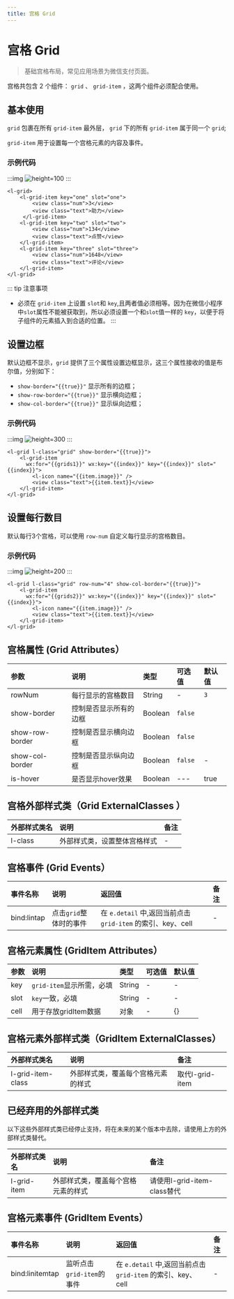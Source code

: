 ```yaml
---
title: 宫格 Grid
---
```


# <H2Icon /> 宫格 Grid

> 基础宫格布局，常见应用场景为微信支付页面。

宫格共包含 2 个组件： `grid` 、 `grid-item` ，这两个组件必须配合使用。

## 基本使用

`grid` 包裹在所有 `grid-item` 最外层， `grid` 下的所有 `grid-item` 属于同一个 `grid`;

`grid-item` 用于设置每一个宫格元素的内容及事件。

### 示例代码

:::img
![height=100](/screenshots/grid/image1.png)
:::

```wxml
<l-grid>
    <l-grid-item key="one" slot="one">
        <view class="num">3</view>
        <view class="text">助力</view>
     </l-grid-item>
    <l-grid-item key="two" slot="two">
        <view class="num">134</view>
        <view class="text">点赞</view>
    </l-grid-item>
    <l-grid-item key="three" slot="three">
        <view class="num">1648</view>
        <view class="text">评论</view>
    </l-grid-item>
</l-grid>
```

::: tip 注意事项
 * 必须在 `grid-item` 上设置 `slot`和 `key`,且两者值必须相等。因为在微信小程序中`slot`属性不能被获取到，所以必须设置一个和`slot`值一样的 `key`，以便于将子组件的元素插入到合适的位置。
:::

## 设置边框

默认边框不显示，`grid` 提供了三个属性设置边框显示，这三个属性接收的值是布尔值，分别如下：

- `show-border="{{true}}"` 显示所有的边框；
-  `show-row-border="{{true}}"` 显示横向边框；
- `show-col-border="{{true}}"` 显示纵向边框；

### 示例代码

:::img
![height=300](/screenshots/grid/image2.png)
:::

```wxml
<l-grid l-class="grid" show-border="{{true}}">
    <l-grid-item 
      wx:for="{{grids1}}" wx:key="{{index}}" key="{{index}}" slot="{{index}}">
        <l-icon name="{{item.image}}" />
        <view class="text">{{item.text}}</view>
    </l-grid-item>
</l-grid>
```

## 设置每行数目

默认每行3个宫格，可以使用 `row-num` 自定义每行显示的宫格数目。

### 示例代码

:::img
![height=200](/screenshots/grid/image3.png)
:::

```wxml
<l-grid l-class="grid" row-num="4" show-col-border="{{true}}">
    <l-grid-item 
      wx:for="{{grids2}}" wx:key="{{index}}" key="{{index}}" slot="{{index}}">
        <l-icon name="{{item.image}}" />
        <view class="text">{{item.text}}</view>
    </l-grid-item>
</l-grid>
```

## 宫格属性 (Grid Attributes）

| 参数   | 说明 | 类型 | 可选值 | 默认值 |  
|:----|:----|:----|:----|:----|
| rowNum | 每行显示的宫格数目 | String | -  | `3` |
| show-border  | 控制是否显示所有的边框 | Boolean | `false` |
| show-row-border | 控制是否显示横向边框 | Boolean | `false` |
| show-col-border | 控制是否显示纵向边框 | Boolean | `false` | - |
| is-hover | 是否显示hover效果 | Boolean | --- | true |

## 宫格外部样式类（Grid ExternalClasses ）
| 外部样式类名 | 说明 | 备注 |
| :--------- | :----------------- | :----- |
| l-class | 外部样式类，设置整体宫格样式 | - |


## 宫格事件 (Grid Events）

| 事件名称   | 说明   | 返回值   |  备注   | 
|:----|:----|:----|:----|
| bind:lintap | 点击`grid`整体时的事件 | 在 `e.detail` 中,返回当前点击 `grid-item` 的索引、key、cell | - |

## 宫格元素属性 (GridItem Attributes）

| 参数   | 说明 | 类型 | 可选值 | 默认值 |  
|:----|:----|:----|:----|:----|
| key | `grid-item`显示所需，必填 | String	| - | - |
| slot | `key`一致，必填 | String| - | - |
| cell | 用于存放gridItem数据| 对象 | - | {} |


## 宫格元素外部样式类（GridItem ExternalClasses）
| 外部样式类名 | 说明 | 备注 |
| :--------- | :----------------- | :----- |
|  l-grid-item-class | 外部样式类，覆盖每个宫格元素的样式 | 取代l-grid-item |

## 已经弃用的外部样式类

以下这些外部样式类已经停止支持，将在未来的某个版本中去除，请使用上方的外部样式类替代。

| 外部样式类名 | 说明 | 备注 |
| :--------- | :----------------- | :----- |
| l-grid-item | 外部样式类，覆盖每个宫格元素的样式 | 请使用l-grid-item-class替代 |

## 宫格元素事件 (GridItem Events）

| 事件名称   | 说明   | 返回值   |  备注   | 
|:----|:----|:----|:----|
| bind:linitemtap | 监听点击`grid-item`的事件 | 在 `e.detail` 中,返回当前点击 `grid-item` 的索引、key、cell | - |

<RightMenu />
